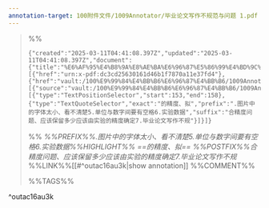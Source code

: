 ```yaml
---
annotation-target: 100附件文件/1009Annotator/毕业论文写作不规范与问题 1.pdf
---
```



>%%
>```annotation-json
>{"created":"2025-03-11T04:41:08.397Z","updated":"2025-03-11T04:41:08.397Z","document":{"title":"%E6%AF%95%E4%B8%9A%E8%AE%BA%E6%96%87%E5%86%99%E4%BD%9C%E4%B8%8D%E8%A7%84%E8%8C%83%E4%B8%8E%E9%97%AE%E9%A2%98%201.pdf","link":[{"href":"urn:x-pdf:dc3cd25630161d46b1f7870a11e37fd4"},{"href":"vault:/100%E9%99%84%E4%BB%B6%E6%96%87%E4%BB%B6/1009Annotator/%E6%AF%95%E4%B8%9A%E8%AE%BA%E6%96%87%E5%86%99%E4%BD%9C%E4%B8%8D%E8%A7%84%E8%8C%83%E4%B8%8E%E9%97%AE%E9%A2%98%201.pdf"}],"documentFingerprint":"dc3cd25630161d46b1f7870a11e37fd4"},"uri":"vault:/100%E9%99%84%E4%BB%B6%E6%96%87%E4%BB%B6/1009Annotator/%E6%AF%95%E4%B8%9A%E8%AE%BA%E6%96%87%E5%86%99%E4%BD%9C%E4%B8%8D%E8%A7%84%E8%8C%83%E4%B8%8E%E9%97%AE%E9%A2%98%201.pdf","target":[{"source":"vault:/100%E9%99%84%E4%BB%B6%E6%96%87%E4%BB%B6/1009Annotator/%E6%AF%95%E4%B8%9A%E8%AE%BA%E6%96%87%E5%86%99%E4%BD%9C%E4%B8%8D%E8%A7%84%E8%8C%83%E4%B8%8E%E9%97%AE%E9%A2%98%201.pdf","selector":[{"type":"TextPositionSelector","start":153,"end":158},{"type":"TextQuoteSelector","exact":"的精度、拟","prefix":".图片中的字体太小、看不清楚5.单位与数字间要有空格6.实验数据","suffix":"合精度问题、应该保留多少应该由实验的精度确定7.毕业论文写作不规"}]}]}
>```
>%%
>*%%PREFIX%%.图片中的字体太小、看不清楚5.单位与数字间要有空格6.实验数据%%HIGHLIGHT%% ==的精度、拟== %%POSTFIX%%合精度问题、应该保留多少应该由实验的精度确定7.毕业论文写作不规*
>%%LINK%%[[#^outac16au3k|show annotation]]
>%%COMMENT%%
>
>%%TAGS%%
>
^outac16au3k
